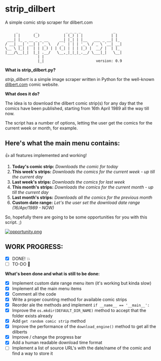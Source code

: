 # strip_dilbert
A simple comic strip scraper for dilbert.com
~~~
     _        _             _ _ _ _               _   
    | |      (_)           | (_) | |             | |  
 ___| |_ _ __ _ _ __     __| |_| | |__   ___ _ __| |_ 
/ __| __| '__| | '_ \   / _` | | | '_ \ / _ \ '__| __|
\__ \ |_| |  | | |_) | | (_| | | | |_) |  __/ |  | |_ 
|___/\__|_|  |_| .__/   \__,_|_|_|_.__/ \___|_|   \__|
               | |                                    
               |_|                        version: 0.9
~~~

**What is strip_dilbert.py?**

*strip_dilbert* is a simple image scraper written in Python for the well-known [dilbert.com](https://dilbert.com) comic website.

**What does it do?**

The idea is to download the dilbert comic strip(s) for any day that the comics have been published, starting from 16th April 1989 all the way till now.

The script has a number of options, letting the user get the comics for the current week or month, for example.

## Here's what the main menu contains:

:+1: all features implemented and working!

1. **Today's comic strip:** *Downloads the comic for today* 
2. **This week's strips:** *Downloads the comics for the current week - up till the current day* 
3. **Last week's strips:** *Downloads the comics for last week* 
4. **This month's strips:** *Downloads the comics for the current month - up till the current day* 
5. **Last month's strips:** *Downloads all the comics for the previous month* 
6. **Custom date range:** *Let's the user set the download date range (16/Apr/1989 - NOW)* 

So, hopefully there are going to be some opportunities for you with this script. ;)

[![opportunity.png](https://assets.amuniversal.com/505f94006cbc01301d46001dd8b71c47)](https://dilbert.com/strip/2009-09-24)

## WORK PROGRESS:

- [x] DONE! :collision:
- [ ] TO-DO :shit:

**What's been done and what is still to be done:**
- [x] Implement custom date range menu item (it's working but kinda slow)
- [x] Implement all the main menu items
- [x] Comment all the code
- [x] Write a proper counting method for available comic strips
- [x] Reorder ale the methods and implement `if __name__ == '__main__':`
- [x] Improve the `os.mkdir(DEFAULT_DIR_NAME)` method to accept that the folder exists already
- [x] Add `get random comic strip` method
- [x] Improve the performance of the `download_engine()` method to get all the dilberts
- [x] Improve / change the progress bar
- [x] Add a human readable download time format
- [ ] Implement a list of source URL's with the date/name of the comic and find a way to store it